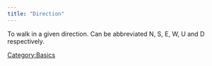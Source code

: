 ```yaml
---
title: "Direction"
---
```


To walk in a given direction. Can be abbreviated N, S, E, W, U and D
respectively.

[Category:Basics](Category:Basics "wikilink")